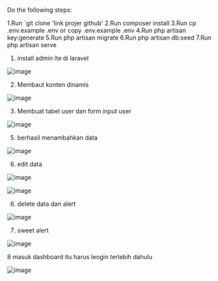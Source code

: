 Do the following steps:

1.Run `git clone 'link projer github'
2.Run composer install
3.Run cp .env.example .env or copy .env.example .env
4.Run php artisan key:generate
5.Run php artisan migrate
6.Run php artisan db:seed
7.Run php artisan serve


1. install admin lte di laravel 

![image](https://github.com/andiks2018/belajar_lagi/assets/78794419/2241c390-aebf-425f-98ec-a1829edb6415)

2. Membaut konten dinamis

![image](https://github.com/andiks2018/belajar_lagi/assets/78794419/29881876-a02d-4a19-919d-eeec1ca8f488)

3. Membuat tabel user dan form input user
   
![image](https://github.com/andiks2018/belajar_lagi/assets/78794419/2f54e53b-90c2-481a-a0ea-fb4557f57ce7)

5. berhasil menambahkan data
   
![image](https://github.com/andiks2018/belajar_lagi/assets/78794419/8a27bc25-b1e6-4aab-9931-b06bffb1af8d)

6. edit data

![image](https://github.com/andiks2018/belajar_lagi/assets/78794419/055faf8a-3be7-40df-a487-c845fda896fa)

![image](https://github.com/andiks2018/belajar_lagi/assets/78794419/1346c809-fc37-4839-b47b-f9c840b9e8f7)

6. delete data dan alert

![image](https://github.com/andiks2018/belajar_lagi/assets/78794419/2fe8a755-d62c-4193-9ebd-3a637b4bf102)

7. sweet alert

![image](https://github.com/andiks2018/belajar_lagi/assets/78794419/c662b312-5098-4472-92e9-08772d9a27ac)

8 masuk dashboard itu harus leogin terlebih dahulu

![image](https://github.com/andiks2018/belajar_lagi/assets/78794419/e11487c3-143d-4587-918d-646225fac5cc)

